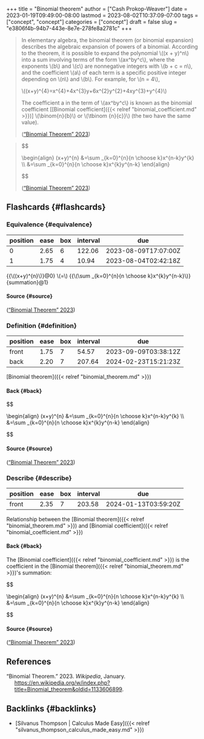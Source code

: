 +++
title = "Binomial theorem"
author = ["Cash Prokop-Weaver"]
date = 2023-01-19T09:49:00-08:00
lastmod = 2023-08-02T10:37:09-07:00
tags = ["concept", "concept"]
categories = ["concept"]
draft = false
slug = "e3806f4b-94b7-443e-8e7e-278fe8a2781c"
+++

> In elementary algebra, the binomial theorem (or binomial expansion) describes the algebraic expansion of powers of a binomial. According to the theorem, it is possible to expand the polynomial \\((x + y)^n\\) into a sum involving terms of the form \\(ax^by^c\\), where the exponents \\(b\\) and \\(c\\) are nonnegative integers with \\(b + c = n\\), and the coefficient \\(a\\) of each term is a specific positive integer depending on \\(n\\) and \\(b\\). For example, for \\(n = 4\\),
>
> \\((x+y)^{4}=x^{4}+4x^{3}y+6x^{2}y^{2}+4xy^{3}+y^{4}\\)
>
> The coefficient a in the term of \\(ax^by^c\\) is known as the binomial coefficient [[Binomial coefficient]({{< relref "binomial_coefficient.md" >}})] \\(\binom{n}{b}\\) or \\(\tbinom {n}{c}}\\) (the two have the same value).
>
> (<a href="#citeproc_bib_item_1">“Binomial Theorem” 2023</a>)

<!--quoteend-->

> $$
>
> \begin{align}
> (x+y)^{n} &=\sum \_{k=0}^{n}{n \choose k}x^{n-k}y^{k} \\\\
> &=\sum \_{k=0}^{n}{n \choose k}x^{k}y^{n-k}
> \end{align}
>
> $$
>
> (<a href="#citeproc_bib_item_1">“Binomial Theorem” 2023</a>)


## Flashcards {#flashcards}


### Equivalence {#equivalence}

| position | ease | box | interval | due                  |
|----------|------|-----|----------|----------------------|
| 0        | 2.65 | 6   | 122.06   | 2023-08-09T17:07:00Z |
| 1        | 1.75 | 4   | 10.94    | 2023-08-04T02:42:18Z |

{{\\((x+y)^{n}\\)}@0} \\(=\\) {{\\(\sum \_{k=0}^{n}{n \choose k}x^{k}y^{n-k}\\)}{summation}@1}


#### Source {#source}

(<a href="#citeproc_bib_item_1">“Binomial Theorem” 2023</a>)


### Definition {#definition}

| position | ease | box | interval | due                  |
|----------|------|-----|----------|----------------------|
| front    | 1.75 | 7   | 54.57    | 2023-09-09T03:38:12Z |
| back     | 2.20 | 7   | 207.64   | 2024-02-23T15:21:23Z |

[Binomial theorem]({{< relref "binomial_theorem.md" >}})


#### Back {#back}

$$

\begin{align}
(x+y)^{n} &=\sum \_{k=0}^{n}{n \choose k}x^{n-k}y^{k} \\\\
&=\sum \_{k=0}^{n}{n \choose k}x^{k}y^{n-k}
\end{align}

$$


#### Source {#source}

(<a href="#citeproc_bib_item_1">“Binomial Theorem” 2023</a>)


### Describe {#describe}

| position | ease | box | interval | due                  |
|----------|------|-----|----------|----------------------|
| front    | 2.35 | 7   | 203.58   | 2024-01-13T03:59:20Z |

Relationship between the [Binomial theorem]({{< relref "binomial_theorem.md" >}}) and [Binomial coefficient]({{< relref "binomial_coefficient.md" >}})


#### Back {#back}

The [Binomial coefficient]({{< relref "binomial_coefficient.md" >}}) is the coefficient in the [Binomial theorem]({{< relref "binomial_theorem.md" >}})'s summation:

$$

\begin{align}
(x+y)^{n} &=\sum \_{k=0}^{n}{n \choose k}x^{n-k}y^{k} \\\\
&=\sum \_{k=0}^{n}{n \choose k}x^{k}y^{n-k}
\end{align}

$$


#### Source {#source}

(<a href="#citeproc_bib_item_1">“Binomial Theorem” 2023</a>)

## References

<style>.csl-entry{text-indent: -1.5em; margin-left: 1.5em;}</style><div class="csl-bib-body">
  <div class="csl-entry"><a id="citeproc_bib_item_1"></a>“Binomial Theorem.” 2023. <i>Wikipedia</i>, January. <a href="https://en.wikipedia.org/w/index.php?title=Binomial_theorem&oldid=1133606899">https://en.wikipedia.org/w/index.php?title=Binomial_theorem&#38;oldid=1133606899</a>.</div>
</div>


## Backlinks {#backlinks}

-   [Silvanus Thompson | Calculus Made Easy]({{< relref "silvanus_thompson_calculus_made_easy.md" >}})

